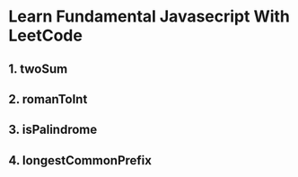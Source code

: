 # Learn Fundamental Javasecript With LeetCode

## 1. twoSum

## 2. romanToInt

## 3. isPalindrome

## 4. longestCommonPrefix
